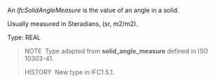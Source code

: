﻿An _IfcSolidAngleMeasure_ is the value of an angle in a solid.

Usually measured in Steradians, (sr, m2/m2).

Type: REAL

> NOTE&nbsp; Type adapted from **solid_angle_measure** defined in ISO 10303-41.

> HISTORY&nbsp; New type in IFC1.5.1.